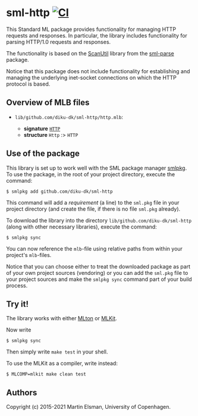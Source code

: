 # sml-http [![CI](https://github.com/diku-dk/sml-http/workflows/CI/badge.svg)](https://github.com/diku-dk/sml-http/actions)

This Standard ML package provides functionality for managing HTTP
requests and responses. In particular, the library includes
functionality for parsing HTTP/1.0 requests and responses.

The functionality is based on the
[ScanUtil](https://github.com/diku-dk/sml-parse/blob/main/lib/github.com/diku-dk/sml-parse/SCAN_UTIL.sig)
library from the [sml-parse](https://github.com/diku-dk/sml-parse)
package.

Notice that this package does not include functionality for
establishing and managing the underlying inet-socket connections on
which the HTTP protocol is based.

## Overview of MLB files

- `lib/github.com/diku-dk/sml-http/http.mlb`:

  - **signature** [`HTTP`](lib/github.com/diku-dk/sml-http/http.sig)
  - **structure** `Http` :> `HTTP`

## Use of the package

This library is set up to work well with the SML package manager
[smlpkg](https://github.com/diku-dk/smlpkg).  To use the package, in
the root of your project directory, execute the command:

```
$ smlpkg add github.com/diku-dk/sml-http
```

This command will add a _requirement_ (a line) to the `sml.pkg` file in your
project directory (and create the file, if there is no file `sml.pkg`
already).

To download the library into the directory
`lib/github.com/diku-dk/sml-http` (along with other necessary
libraries), execute the command:

```
$ smlpkg sync
```

You can now reference the `mlb`-file using relative paths from within
your project's `mlb`-files.

Notice that you can choose either to treat the downloaded package as
part of your own project sources (vendoring) or you can add the
`sml.pkg` file to your project sources and make the `smlpkg sync`
command part of your build process.

## Try it!

The library works with either [MLton](http://mlton.org) or
[MLKit](http://elsman.com/mlkit/).

Now write

    $ smlpkg sync

Then simply write `make test` in your shell.

To use the MLKit as a compiler, write instead:

    $ MLCOMP=mlkit make clean test

## Authors

Copyright (c) 2015-2021 Martin Elsman, University of Copenhagen.

